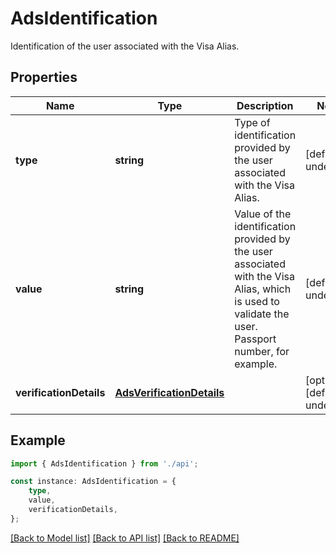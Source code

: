 # AdsIdentification

Identification of the user associated with the Visa Alias.

## Properties

Name | Type | Description | Notes
------------ | ------------- | ------------- | -------------
**type** | **string** | Type of identification provided by the user associated with the Visa Alias. | [default to undefined]
**value** | **string** | Value of the identification provided by the user associated with the Visa Alias, which is used to validate the user. Passport number, for example. | [default to undefined]
**verificationDetails** | [**AdsVerificationDetails**](AdsVerificationDetails.md) |  | [optional] [default to undefined]

## Example

```typescript
import { AdsIdentification } from './api';

const instance: AdsIdentification = {
    type,
    value,
    verificationDetails,
};
```

[[Back to Model list]](../README.md#documentation-for-models) [[Back to API list]](../README.md#documentation-for-api-endpoints) [[Back to README]](../README.md)
